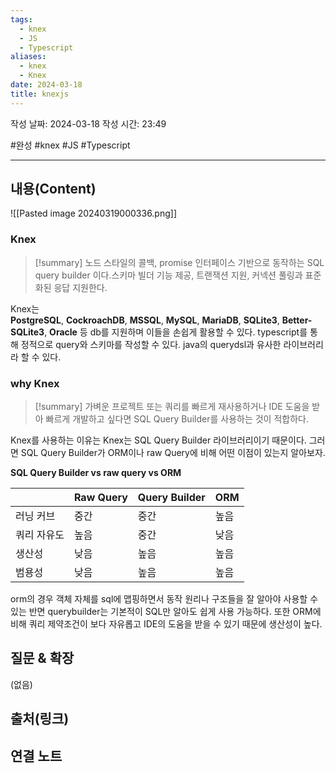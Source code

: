 ```yaml
---
tags:
  - knex
  - JS
  - Typescript
aliases:
  - knex
  - Knex
date: 2024-03-18
title: knexjs
---
```

작성 날짜: 2024-03-18
작성 시간: 23:49

#완성 #knex #JS #Typescript 

----
## 내용(Content)
![[Pasted image 20240319000336.png]]

### Knex
>[!summary]
>노드 스타일의 콜백, promise 인터페이스 기반으로 동작하는 SQL query builder 이다.스키마 빌더 기능 제공, 트랜잭션 지원, 커넥션 풀링과 표준화된 응답 지원한다.

Knex는 **PostgreSQL**, **CockroachDB**, **MSSQL**, **MySQL**, **MariaDB**, **SQLite3**, **Better-SQLite3**, **Oracle** 등 db를 지원하며 이들을 손쉽게 활용할 수 있다. typescript를 통해 정적으로 query와 스키마를 작성할 수 있다. java의 querydsl과 유사한 라이브러리라 할 수 있다.


### why Knex
>[!summary]
가벼운 프로젝트 또는 쿼리를 빠르게 재사용하거나 IDE 도움을 받아 빠르게 개발하고 싶다면  SQL Query Builder를 사용하는 것이 적합하다.

Knex를 사용하는 이유는 Knex는 SQL Query Builder 라이브러리이기 때문이다. 그러면 SQL Query Builder가 ORM이나 raw Query에 비해 어떤 이점이 있는지 알아보자.

**SQL Query Builder vs raw query vs ORM**

|        | Raw Query | Query Builder | ORM |
| ------ | --------- | ------------- | --- |
| 러닝 커브  | 중간        | 중간            | 높음  |
| 쿼리 자유도 | 높음        | 중간            | 낮음  |
| 생산성    | 낮음        | 높음            | 높음  |
| 범용성    | 낮음        | 높음            | 높음  |

orm의 경우 객체 자체를 sql에 맵핑하면서 동작 원리나 구조들을 잘 알아야 사용할 수 있는 반면 querybuilder는 기본적이 SQL만 알아도 쉽게 사용 가능하다. 또한 ORM에 비해 쿼리 제약조건이 보다 자유롭고 IDE의 도움을 받을 수 있기 때문에 생산성이 높다.


## 질문 & 확장

(없음)

## 출처(링크)


## 연결 노트










